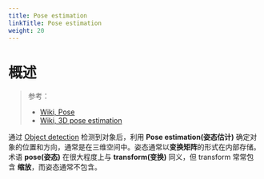 ```yaml
---
title: Pose estimation
linkTitle: Pose estimation
weight: 20
---
```


# 概述

> 参考：
>
> - [Wiki, Pose](https://en.wikipedia.org/wiki/Pose_(computer_vision))
> - [Wiki, 3D pose estimation](https://en.wikipedia.org/wiki/3D_pose_estimation)

通过 [Object detection](/docs/12.AI/计算机视觉/Object%20detection.md) 检测到对象后，利用 **Pose estimation(姿态估计)** 确定对象的位置和方向，通常是在三维空间中。姿态通常以**变换矩阵**的形式在内部存储。术语 **pose(姿态)** 在很大程度上与 **transform(变换)** 同义，但 transform 常常包含 **缩放**，而姿态通常不包含。
